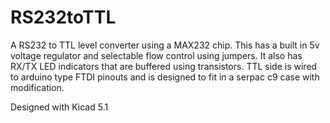 # RS232toTTL
A RS232 to TTL level converter using a MAX232 chip. This has a built in 5v voltage regulator and selectable flow control using jumpers.
It also has RX/TX LED indicators that are buffered using transistors. TTL side is wired to arduino type FTDI pinouts and is designed to 
fit in a serpac c9 case with modification.

Designed with Kicad 5.1